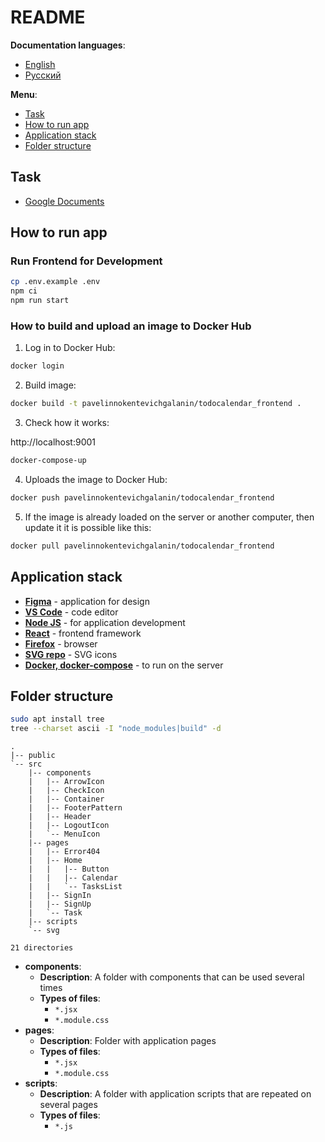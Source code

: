 # README

**Documentation languages**:

- [English](README.md)
- [Русский](README-ru.md)

**Menu**:

- [Task](#task)
- [How to run app](#how-to-run-app)
- [Application stack](#application-stack)
- [Folder structure](#folder-structure)

## Task

- [Google Documents](https://docs.google.com/document/d/1UQgKfPkB8C36dyDDmPU40rjSw3_fXEH8/edit)

## How to run app

### Run Frontend for Development

```bash
cp .env.example .env
npm ci
npm run start
```

### How to build and upload an image to Docker Hub

1. Log in to Docker Hub:

```bash
docker login
```

2. Build image:

```bash
docker build -t pavelinnokentevichgalanin/todocalendar_frontend .
```

3. Check how it works:

http://localhost:9001

```bash
docker-compose-up
```

4. Uploads the image to Docker Hub:

```bash
docker push pavelinnokentevichgalanin/todocalendar_frontend
```

5. If the image is already loaded on the server or another computer, then update
   it it is possible like this:

```bash
docker pull pavelinnokentevichgalanin/todocalendar_frontend
```

## Application stack

- **[Figma](https://www.figma.com/file/anNALPsTGG4iZa6IHQVJc7/Untitled?node-id=0%3A1)** -
  application for design
- **[VS Code](https://code.visualstudio.com/#alt-downloads)** - code editor
- **[Node JS](https://nodejs.org/en/)** - for application development
- **[React](https://reactjs.org/)** - frontend framework
- **[Firefox](https://www.mozilla.org/en-US/firefox/enterprise/)** - browser
- **[SVG repo](https://www.svgrepo.com/)** - SVG icons
- **[Docker, docker-compose](https://www.docker.com/)** - to run on the server

## Folder structure

```bash
sudo apt install tree
tree --charset ascii -I "node_modules|build" -d
```

```
.
|-- public
`-- src
    |-- components
    |   |-- ArrowIcon
    |   |-- CheckIcon
    |   |-- Container
    |   |-- FooterPattern
    |   |-- Header
    |   |-- LogoutIcon
    |   `-- MenuIcon
    |-- pages
    |   |-- Error404
    |   |-- Home
    |   |   |-- Button
    |   |   |-- Calendar
    |   |   `-- TasksList
    |   |-- SignIn
    |   |-- SignUp
    |   `-- Task
    |-- scripts
    `-- svg

21 directories
```

- **components**:
  - **Description**: A folder with components that can be used several times
  - **Types of files**:
    - `*.jsx`
    - `*.module.css`
- **pages**:
  - **Description**: Folder with application pages
  - **Types of files**:
    - `*.jsx`
    - `*.module.css`
- **scripts**:
  - **Description**: A folder with application scripts that are repeated on
    several pages
  - **Types of files**:
    - `*.js`
